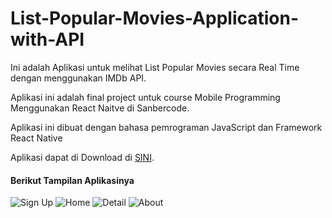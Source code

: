 # List-Popular-Movies-Application-with-API

Ini adalah Aplikasi untuk melihat List Popular Movies secara Real Time dengan menggunakan IMDb API. 

Aplikasi ini adalah final project untuk course Mobile Programming Menggunakan React Naitve di Sanbercode.

Aplikasi ini dibuat dengan bahasa pemrograman JavaScript dan Framework React Native

Aplikasi dapat di Download di [SINI](https://github.com/amatsantoz/List-Popular-Movies-Application-with-API/raw/main/List%20Popular%20Movies.%20%5Bwith%20API%5D.apk).

#### Berikut Tampilan Aplikasinya

 ![Sign Up](https://github.com/amatsantoz/List-Popular-Movies-Application-with-API/blob/main/List%20Popular%20Movies/1.jpg)
 ![Home](https://github.com/amatsantoz/List-Popular-Movies-Application-with-API/blob/main/List%20Popular%20Movies/2.jpg)
 ![Detail](https://github.com/amatsantoz/List-Popular-Movies-Application-with-API/blob/main/List%20Popular%20Movies/3.jpg)
 ![About](https://github.com/amatsantoz/List-Popular-Movies-Application-with-API/blob/main/List%20Popular%20Movies/4.jpg)
